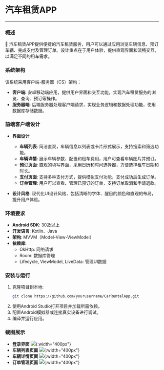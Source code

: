 # 汽车租赁APP
---

### 概述
🚗 汽车租赁APP提供便捷的汽车租赁服务，用户可以通过应用浏览车辆信息、预订车辆、完成支付及管理订单。设计重点在于用户体验，提供直观界面和流畅交互，以满足不同的租车需求。


### 系统架构
该系统采用客户端-服务器（CS）架构：

- **客户端**: 安卓移动端应用，提供用户界面和交互功能，实现汽车租赁服务的浏览、查询、预订等操作。
- **服务器端**: 后端服务器处理客户端请求，实现业务逻辑和数据处理功能，使用数据库存储数据。

### 前端客户端设计

- **界面设计**
  - **车辆列表**: 简洁直观，车辆信息以列表或卡片形式展示，支持搜索和筛选功能。
  - **车辆详情**: 展示车辆参数、配置和租车费用，用户可查看车辆图片并预订。
  - **预订页面**: 直观的填写界面，采用日历和时间选择器，方便选择租车日期和时长。
  - **支付页面**: 支持多种支付方式，提供模拟支付功能，支付成功后生成订单。
  - **订单管理**: 用户可以查看、管理已预订的订单，支持订单取消和申请退款。

- **设计风格**: 现代化UI设计风格，包括清晰的字体、醒目的颜色和直观的布局，提升用户体验。

### 环境要求
- **Android SDK**: 30及以上
- **开发语言**: Kotlin、Java
- **架构**: MVVM（Model-View-ViewModel）
- **依赖库**:
  - OkHttp: 网络请求
  - Room: 数据库管理
  - Lifecycle, ViewModel, LiveData: 管理UI数据

### 安装与运行
1. 克隆项目到本地:
   ```bash
   git clone https://github.com/yourusername/CarRentalApp.git
   ```
2. 使用Android Studio打开项目并加载所需依赖。
3. 配置Android模拟器或连接真实设备进行调试。
4. 编译并运行应用。

### 截图展示
- **登录界面** ![](./img/0.jpg){:width="400px"}
- **车辆列表页面** ![](./img/1.jpg){:width="400px"}
- **车辆详情页面** ![](./img/2.jpg){:width="400px"}
- **订单管理页面** ![](./img/3.jpg){:width="400px"}